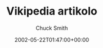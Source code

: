 ---
title: 'Vikipedia artikolo'
posts: 1
hash: 't14'
author: 'Chuck Smith'
date: 2002-05-22T01:47:00+00:00
sources:
  - http://forums.tokipona.org/viewtopic.php%3Ft=14.html
tags:
  - esperanto
  - english
  - external
---